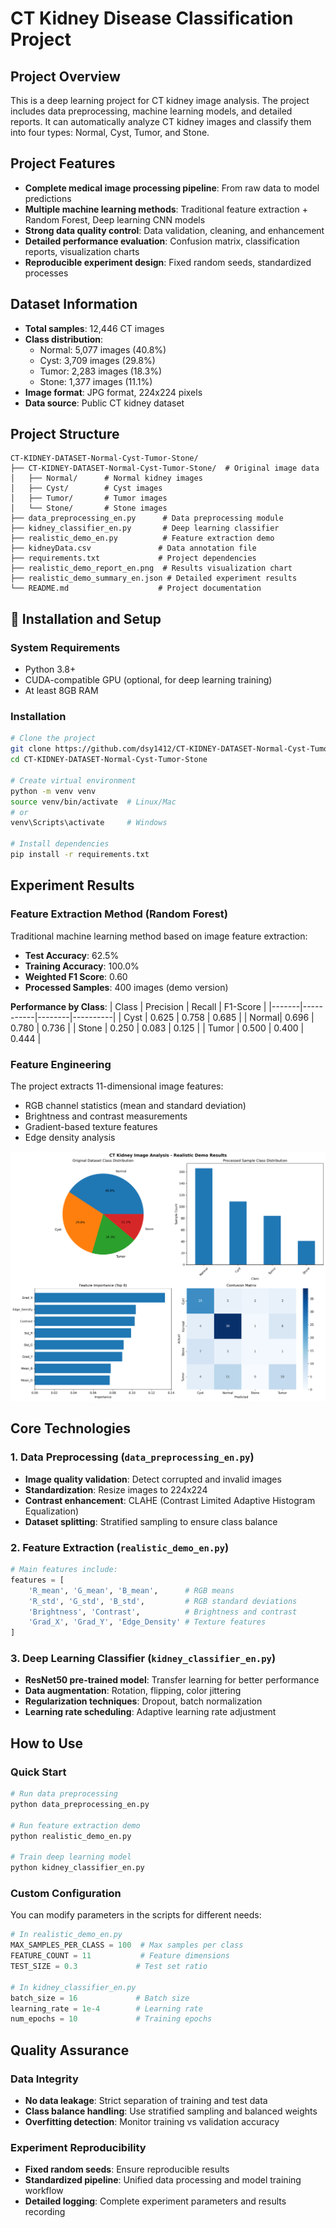 # CT Kidney Disease Classification Project 

## Project Overview

This is a deep learning project for CT kidney image analysis. The project includes data preprocessing, machine learning models, and detailed reports. It can automatically analyze CT kidney images and classify them into four types: Normal, Cyst, Tumor, and Stone.

## Project Features

- **Complete medical image processing pipeline**: From raw data to model predictions
- **Multiple machine learning methods**: Traditional feature extraction + Random Forest, Deep learning CNN models
- **Strong data quality control**: Data validation, cleaning, and enhancement
- **Detailed performance evaluation**: Confusion matrix, classification reports, visualization charts
- **Reproducible experiment design**: Fixed random seeds, standardized processes

## Dataset Information

- **Total samples**: 12,446 CT images
- **Class distribution**:
  - Normal: 5,077 images (40.8%)
  - Cyst: 3,709 images (29.8%)  
  - Tumor: 2,283 images (18.3%)
  - Stone: 1,377 images (11.1%)
- **Image format**: JPG format, 224x224 pixels
- **Data source**: Public CT kidney dataset

## Project Structure

```
CT-KIDNEY-DATASET-Normal-Cyst-Tumor-Stone/
├── CT-KIDNEY-DATASET-Normal-Cyst-Tumor-Stone/  # Original image data
│   ├── Normal/      # Normal kidney images
│   ├── Cyst/        # Cyst images  
│   ├── Tumor/       # Tumor images
│   └── Stone/       # Stone images
├── data_preprocessing_en.py      # Data preprocessing module
├── kidney_classifier_en.py       # Deep learning classifier
├── realistic_demo_en.py          # Feature extraction demo
├── kidneyData.csv               # Data annotation file
├── requirements.txt             # Project dependencies
├── realistic_demo_report_en.png  # Results visualization chart
├── realistic_demo_summary_en.json # Detailed experiment results
└── README.md                    # Project documentation
```

## 🔧 Installation and Setup

### System Requirements
- Python 3.8+
- CUDA-compatible GPU (optional, for deep learning training)
- At least 8GB RAM

### Installation
```bash
# Clone the project
git clone https://github.com/dsy1412/CT-KIDNEY-DATASET-Normal-Cyst-Tumor-Stone.git
cd CT-KIDNEY-DATASET-Normal-Cyst-Tumor-Stone

# Create virtual environment
python -m venv venv
source venv/bin/activate  # Linux/Mac
# or
venv\Scripts\activate     # Windows

# Install dependencies
pip install -r requirements.txt
```

## Experiment Results

### Feature Extraction Method (Random Forest)
Traditional machine learning method based on image feature extraction:

- **Test Accuracy**: 62.5%
- **Training Accuracy**: 100.0%
- **Weighted F1 Score**: 0.60
- **Processed Samples**: 400 images (demo version)

**Performance by Class**:
| Class | Precision | Recall | F1-Score |
|-------|-----------|--------|----------|
| Cyst  | 0.625     | 0.758  | 0.685    |
| Normal| 0.696     | 0.780  | 0.736    |
| Stone | 0.250     | 0.083  | 0.125    |
| Tumor | 0.500     | 0.400  | 0.444    |

### Feature Engineering
The project extracts 11-dimensional image features:
- RGB channel statistics (mean and standard deviation)
- Brightness and contrast measurements
- Gradient-based texture features  
- Edge density analysis

![Experiment Results Chart](realistic_demo_report_en.png)

## Core Technologies

### 1. Data Preprocessing (`data_preprocessing_en.py`)
- **Image quality validation**: Detect corrupted and invalid images
- **Standardization**: Resize images to 224x224
- **Contrast enhancement**: CLAHE (Contrast Limited Adaptive Histogram Equalization)
- **Dataset splitting**: Stratified sampling to ensure class balance

### 2. Feature Extraction (`realistic_demo_en.py`)
```python
# Main features include:
features = [
    'R_mean', 'G_mean', 'B_mean',      # RGB means
    'R_std', 'G_std', 'B_std',         # RGB standard deviations
    'Brightness', 'Contrast',          # Brightness and contrast
    'Grad_X', 'Grad_Y', 'Edge_Density' # Texture features
]
```

### 3. Deep Learning Classifier (`kidney_classifier_en.py`)
- **ResNet50 pre-trained model**: Transfer learning for better performance
- **Data augmentation**: Rotation, flipping, color jittering
- **Regularization techniques**: Dropout, batch normalization
- **Learning rate scheduling**: Adaptive learning rate adjustment

##  How to Use

### Quick Start
```bash
# Run data preprocessing
python data_preprocessing_en.py

# Run feature extraction demo
python realistic_demo_en.py

# Train deep learning model
python kidney_classifier_en.py
```

### Custom Configuration
You can modify parameters in the scripts for different needs:
```python
# In realistic_demo_en.py
MAX_SAMPLES_PER_CLASS = 100  # Max samples per class
FEATURE_COUNT = 11           # Feature dimensions
TEST_SIZE = 0.3             # Test set ratio

# In kidney_classifier_en.py
batch_size = 16             # Batch size
learning_rate = 1e-4        # Learning rate
num_epochs = 10             # Training epochs
```

## Quality Assurance

### Data Integrity
- **No data leakage**: Strict separation of training and test data
- **Class balance handling**: Use stratified sampling and balanced weights
- **Overfitting detection**: Monitor training vs validation accuracy

### Experiment Reproducibility
- **Fixed random seeds**: Ensure reproducible results
- **Standardized pipeline**: Unified data processing and model training workflow
- **Detailed logging**: Complete experiment parameters and results recording

